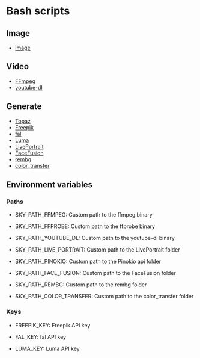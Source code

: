 # Bash scripts

## Image

- [image](image/README.md)

## Video

- [FFmpeg](ffmpeg/README.md)
- [youtube-dl](youtube-dl/README.md)

## Generate

- [Topaz](generate/Topaz/README.md)
- [Freepik](generate/Freepik/README.md)
- [fal](generate/fal/README.md)
- [Luma](generate/Luma/README.md)
- [LivePortrait](generate/LivePortrait/README.md)
- [FaceFusion](generate/FaceFusion/README.md)
- [rembg](generate/rembg/README.md)
- [color_transfer](generate/color_transfer/README.md)

## Environment variables

### Paths

- SKY_PATH_FFMPEG: Custom path to the ffmpeg binary
- SKY_PATH_FFPROBE: Custom path to the ffprobe binary

- SKY_PATH_YOUTUBE_DL: Custom path to the youtube-dl binary

- SKY_PATH_LIVE_PORTRAIT: Custom path to the LivePortrait folder

- SKY_PATH_PINOKIO: Custom path to the Pinokio api folder

- SKY_PATH_FACE_FUSION: Custom path to the FaceFusion folder

- SKY_PATH_REMBG: Custom path to the rembg folder

- SKY_PATH_COLOR_TRANSFER: Custom path to the color_transfer folder

### Keys

- FREEPIK_KEY: Freepik API key

- FAL_KEY: fal API key

- LUMA_KEY: Luma API key
